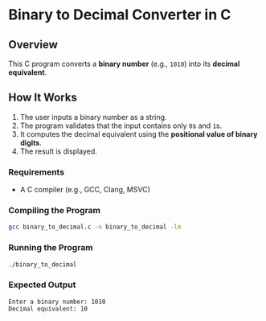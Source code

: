 # Binary to Decimal Converter in C

## Overview
This C program converts a **binary number** (e.g., `1010`) into its **decimal equivalent**.

## How It Works
1. The user inputs a binary number as a string.
2. The program validates that the input contains only `0`s and `1`s.
3. It computes the decimal equivalent using the **positional value of binary digits**.
4. The result is displayed.

### Requirements
- A C compiler (e.g., GCC, Clang, MSVC)

### Compiling the Program
```sh
gcc binary_to_decimal.c -o binary_to_decimal -lm
```

### Running the Program
```sh
./binary_to_decimal
```

### Expected Output
```
Enter a binary number: 1010
Decimal equivalent: 10
```